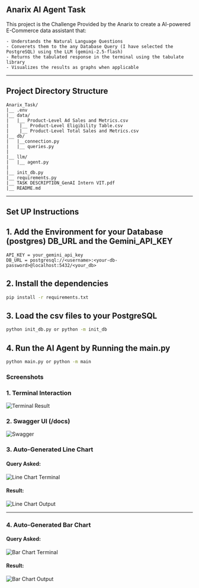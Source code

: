 ## Anarix AI Agent Task

This project is the Challenge Provided by the Anarix to create a AI-powered E-Commerce data assistant that:

    - Understands the Natural Language Questions
    - Converets them to the any Database Query (I have selected the PostgreSQL) using the LLM (gemini-2.5-flash)
    - Returns the tabulated response in the terminal using the tabulate library
    - Visualizes the results as graphs when applicable

---
## Project Directory Structure

```
Anarix_Task/
|__ .env
|__ data/
|   |__ Product-Level Ad Sales and Metrics.csv
|    |__ Product-Level Eligibility Table.csv
|    |__ Product-Level Total Sales and Metrics.csv
|__ db/
|   |__connection.py
|   |__ queries.py
|
|__ llm/
|   |__ agent.py
|
|__ init_db.py
|__ requirements.py
|__ TASK DESCRIPTION_GenAI Intern VIT.pdf
|__ README.md
```
---

## Set UP Instructions

## 1. Add the Environment for your Database (postgres) DB_URL and the Gemini_API_KEY

``` .env
API_KEY = your_gemini_api_key
DB_URL = postgresql://<username>:<your-db-password>@localhost:5432/<your_db>
```

## 2. Install the dependencies 
```bash
pip install -r requirements.txt
```

## 3. Load the csv files to your PostgreSQL
``` bash
python init_db.py or python -m init_db
```

## 4. Run the AI Agent by Running the main.py
``` bash
python main.py or python -m main
```
### Screenshots
### 1. Terminal Interaction
![Terminal Result](docs/terminal_output.png)

### 2. Swagger UI (/docs)

![Swagger](docs/swagger_ui.png)

### 3. Auto-Generated Line Chart
#### Query Asked:
![Line Chart Terminal](docs/chart_example_1_terminal.png)
#### Result:
![Line Chart Output](docs/chart_example_1.png)

---

### 4. Auto-Generated Bar Chart
#### Query Asked:
![Bar Chart Terminal](docs/chart_example_2_terminal.png)
#### Result:
![Bar Chart Output](docs/chart_example_2.png)

